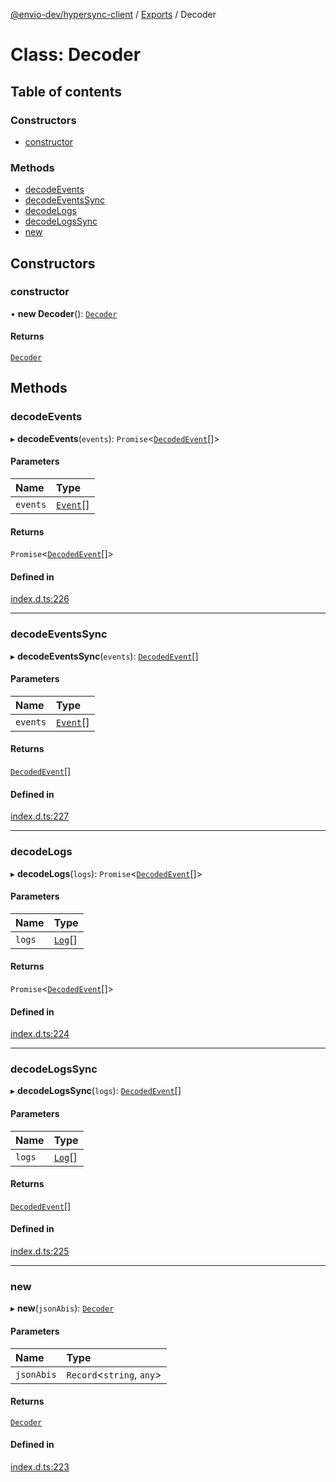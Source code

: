[@envio-dev/hypersync-client](../README.md) / [Exports](../modules.md) / Decoder

# Class: Decoder

## Table of contents

### Constructors

- [constructor](Decoder.md#constructor)

### Methods

- [decodeEvents](Decoder.md#decodeevents)
- [decodeEventsSync](Decoder.md#decodeeventssync)
- [decodeLogs](Decoder.md#decodelogs)
- [decodeLogsSync](Decoder.md#decodelogssync)
- [new](Decoder.md#new)

## Constructors

### constructor

• **new Decoder**(): [`Decoder`](Decoder.md)

#### Returns

[`Decoder`](Decoder.md)

## Methods

### decodeEvents

▸ **decodeEvents**(`events`): `Promise`\<[`DecodedEvent`](../interfaces/DecodedEvent.md)[]\>

#### Parameters

| Name | Type |
| :------ | :------ |
| `events` | [`Event`](../interfaces/Event.md)[] |

#### Returns

`Promise`\<[`DecodedEvent`](../interfaces/DecodedEvent.md)[]\>

#### Defined in

[index.d.ts:226](https://github.com/Float-Capital/hypersync-client-node/blob/8a88f3d/index.d.ts#L226)

___

### decodeEventsSync

▸ **decodeEventsSync**(`events`): [`DecodedEvent`](../interfaces/DecodedEvent.md)[]

#### Parameters

| Name | Type |
| :------ | :------ |
| `events` | [`Event`](../interfaces/Event.md)[] |

#### Returns

[`DecodedEvent`](../interfaces/DecodedEvent.md)[]

#### Defined in

[index.d.ts:227](https://github.com/Float-Capital/hypersync-client-node/blob/8a88f3d/index.d.ts#L227)

___

### decodeLogs

▸ **decodeLogs**(`logs`): `Promise`\<[`DecodedEvent`](../interfaces/DecodedEvent.md)[]\>

#### Parameters

| Name | Type |
| :------ | :------ |
| `logs` | [`Log`](../interfaces/Log.md)[] |

#### Returns

`Promise`\<[`DecodedEvent`](../interfaces/DecodedEvent.md)[]\>

#### Defined in

[index.d.ts:224](https://github.com/Float-Capital/hypersync-client-node/blob/8a88f3d/index.d.ts#L224)

___

### decodeLogsSync

▸ **decodeLogsSync**(`logs`): [`DecodedEvent`](../interfaces/DecodedEvent.md)[]

#### Parameters

| Name | Type |
| :------ | :------ |
| `logs` | [`Log`](../interfaces/Log.md)[] |

#### Returns

[`DecodedEvent`](../interfaces/DecodedEvent.md)[]

#### Defined in

[index.d.ts:225](https://github.com/Float-Capital/hypersync-client-node/blob/8a88f3d/index.d.ts#L225)

___

### new

▸ **new**(`jsonAbis`): [`Decoder`](Decoder.md)

#### Parameters

| Name | Type |
| :------ | :------ |
| `jsonAbis` | `Record`\<`string`, `any`\> |

#### Returns

[`Decoder`](Decoder.md)

#### Defined in

[index.d.ts:223](https://github.com/Float-Capital/hypersync-client-node/blob/8a88f3d/index.d.ts#L223)
